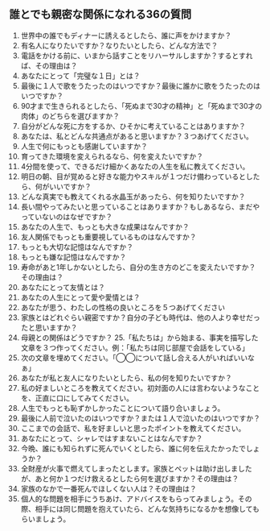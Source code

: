 ## 誰とでも親密な関係になれる36の質問
1. 世界中の誰でもディナーに誘えるとしたら、誰に声をかけますか？
2. 有名人になりたいですか？なりたいとしたら、どんな方法で？
3. 電話をかける前に、いまから話すことをリハーサルしますか？するとすれば、その理由は？
4. あなたにとって「完璧な１日」とは？
5. 最後に１人で歌をうたったのはいつですか？最後に誰かに歌をうたったのはいつですか？
6. 90才まで生きられるとしたら、「死ぬまで30才の精神」と「死ぬまで30才の肉体」のどちらを選びますか？
7. 自分がどんな死に方をするか、ひそかに考えていることはありますか？
8. あなたは、私とどんな共通点があると思いますか？３つあげてください。
9. 人生で何にもっとも感謝していますか？
10. 育ってきた環境を変えられるなら、何を変えたいですか？
11. 4分間を使って、できるだけ細かくあなたの人生を私に教えてください。
12. 明日の朝、目が覚めると好きな能力やスキルが１つだけ備わっているとしたら、何がいいですか？
13. どんな真実でも教えてくれる水晶玉があったら、何を知りたいですか？
14. 長い間やってみたいと思っていることはありますか？もしあるなら、まだやっていないのはなぜですか？
15. あなたの人生で、もっとも大きな成果はなんですか？
16. 友人関係でもっとも重要視しているものはなんですか？
17. もっとも大切な記憶はなんですか？
18. もっとも嫌な記憶はなんですか？
19. 寿命があと1年しかないとしたら、自分の生き方のどこを変えたいですか？その理由は？
20. あなたにとって友情とは？
21. あなたの人生にとって愛や愛情とは？
22. あなたが思う、わたしの性格の良いところを５つあげてください
23. 家族とはどれぐらい親密ですか？自分の子ども時代は、他の人より幸せだったと思いますか？
24. 母親との関係はどうですか？
25.「私たちは」から始まる、事実を描写した文章を３つ作ってください。例：「私たちは同じ部屋で会話をしている」
26. 次の文章を埋めてください。「◯◯について話し合える人がいればいいなぁ」
27. あなたが私と友人になりたいとしたら、私の何を知りたいですか？
28. 私の好ましいところを教えてください。初対面の人には言わないようなことを、正直に口にしてみてください。
29. 人生でもっとも恥ずかしかったことについて語り合いましょう。
30. 最後に人前で泣いたのはいつですか？または１人で泣いたのはいつですか？
31. ここまでの会話で、私を好ましいと思ったポイントを教えてください。
32. あなたにとって、シャレではすまないことはなんですか？
33. 今晩、誰にも知られずに死んでいくとしたら、誰に何を伝えたかったでしょうか？
34. 全財産が火事で燃えてしまったとします。家族とペットは助け出しましたが、あと何か１つだけ救えるとしたら何を選びますか？その理由は？
35. 家族のなかで一番死んでほしくない人は？その理由は？
36. 個人的な問題を相手にうちあけ、アドバイスをもらってみましょう。その際、相手には同じ問題を抱えていたら、どんな気持ちになるかを想像してもらいましょう。
